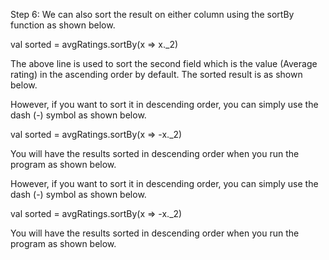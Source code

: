 
Step 6: We can also sort the result on either column using the sortBy function as shown below.

val sorted = avgRatings.sortBy(x => x._2)
 


The above line is used to sort the second field which is the value (Average rating) in the ascending order by default. The sorted result is as shown below.


However, if you want to sort it in descending order, you can simply use the dash (-) symbol as shown below.

val sorted = avgRatings.sortBy(x => -x._2)

You will have the results sorted in descending order when you run the program as shown below.



However, if you want to sort it in descending order, you can simply use the dash (-) symbol as shown below.

val sorted = avgRatings.sortBy(x => -x._2)

You will have the results sorted in descending order when you run the program as shown below.

